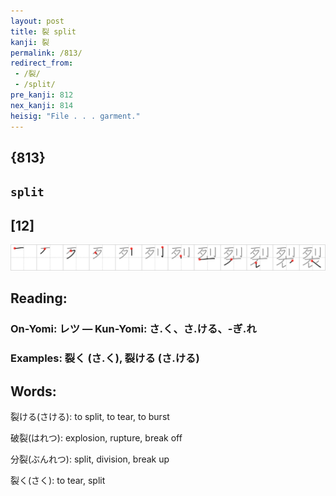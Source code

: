 ```yaml
---
layout: post
title: 裂 split
kanji: 裂
permalink: /813/
redirect_from:
 - /裂/
 - /split/
pre_kanji: 812
nex_kanji: 814
heisig: "File . . . garment."
---
```


## {813}

## `split`

## [12]

<div class="stroke"><img src="../images/E8A382.png" /></div>

## Reading:

### On-Yomi: レツ &mdash; Kun-Yomi: さ.く、さ.ける、-ぎ.れ

### Examples: 裂く (さ.く), 裂ける (さ.ける)

## Words:

裂ける(さける): to split, to tear, to burst

破裂(はれつ): explosion, rupture, break off

分裂(ぶんれつ): split, division, break up

裂く(さく): to tear, split

